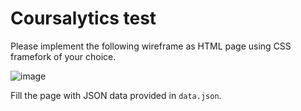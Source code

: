 # Coursalytics test

Please implement the following wireframe as HTML page using CSS framefork of
your choice.

![image](https://raw.githubusercontent.com/vs-adm/ca-test-task/master/img.png)

Fill the page with JSON data provided in `data.json`.
